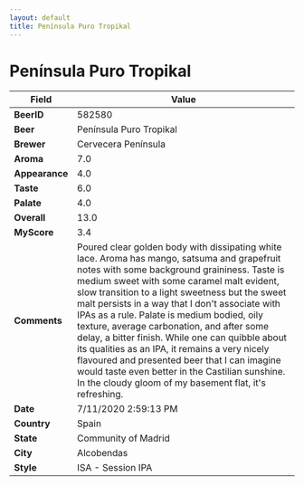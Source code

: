 ```yaml
---
layout: default
title: Península Puro Tropikal
---
```


# Península Puro Tropikal

| Field         | Value     |
|---------------|-----------|
| **BeerID** | 582580 |
| **Beer** | Península Puro Tropikal |
| **Brewer** | Cervecera Península |
| **Aroma** | 7.0 |
| **Appearance** | 4.0 |
| **Taste** | 6.0 |
| **Palate** | 4.0 |
| **Overall** | 13.0 |
| **MyScore** | 3.4 |
| **Comments** | Poured clear golden body with dissipating white lace. Aroma has mango, satsuma and grapefruit notes with some background graininess. Taste is medium sweet with some caramel malt evident, slow transition to a light sweetness but the sweet malt persists in a way that I don't associate with IPAs as a rule. Palate is medium bodied, oily texture, average carbonation, and after some delay, a bitter finish. While one can quibble about its qualities as an IPA, it remains a very nicely flavoured and presented beer that I can imagine would taste even better in the Castilian sunshine. In the cloudy gloom of my basement flat, it's refreshing.  |
| **Date** | 7/11/2020 2:59:13 PM |
| **Country** | Spain |
| **State** | Community of Madrid |
| **City** | Alcobendas |
| **Style** | ISA - Session IPA |
